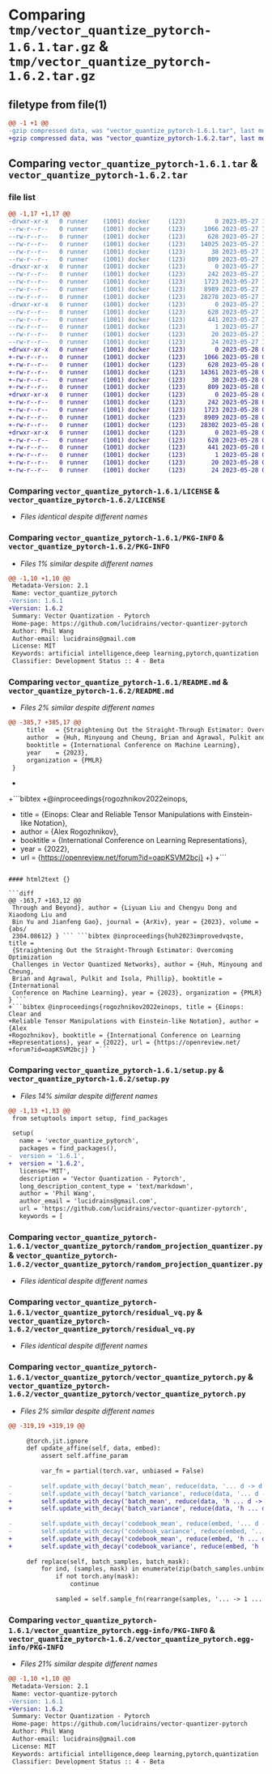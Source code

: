 # Comparing `tmp/vector_quantize_pytorch-1.6.1.tar.gz` & `tmp/vector_quantize_pytorch-1.6.2.tar.gz`

## filetype from file(1)

```diff
@@ -1 +1 @@
-gzip compressed data, was "vector_quantize_pytorch-1.6.1.tar", last modified: Sat May 27 16:30:41 2023, max compression
+gzip compressed data, was "vector_quantize_pytorch-1.6.2.tar", last modified: Sun May 28 00:35:53 2023, max compression
```

## Comparing `vector_quantize_pytorch-1.6.1.tar` & `vector_quantize_pytorch-1.6.2.tar`

### file list

```diff
@@ -1,17 +1,17 @@
-drwxr-xr-x   0 runner    (1001) docker     (123)        0 2023-05-27 16:30:41.839069 vector_quantize_pytorch-1.6.1/
--rw-r--r--   0 runner    (1001) docker     (123)     1066 2023-05-27 16:30:32.000000 vector_quantize_pytorch-1.6.1/LICENSE
--rw-r--r--   0 runner    (1001) docker     (123)      628 2023-05-27 16:30:41.839069 vector_quantize_pytorch-1.6.1/PKG-INFO
--rw-r--r--   0 runner    (1001) docker     (123)    14025 2023-05-27 16:30:32.000000 vector_quantize_pytorch-1.6.1/README.md
--rw-r--r--   0 runner    (1001) docker     (123)       38 2023-05-27 16:30:41.839069 vector_quantize_pytorch-1.6.1/setup.cfg
--rw-r--r--   0 runner    (1001) docker     (123)      809 2023-05-27 16:30:32.000000 vector_quantize_pytorch-1.6.1/setup.py
-drwxr-xr-x   0 runner    (1001) docker     (123)        0 2023-05-27 16:30:41.839069 vector_quantize_pytorch-1.6.1/vector_quantize_pytorch/
--rw-r--r--   0 runner    (1001) docker     (123)      242 2023-05-27 16:30:32.000000 vector_quantize_pytorch-1.6.1/vector_quantize_pytorch/__init__.py
--rw-r--r--   0 runner    (1001) docker     (123)     1723 2023-05-27 16:30:32.000000 vector_quantize_pytorch-1.6.1/vector_quantize_pytorch/random_projection_quantizer.py
--rw-r--r--   0 runner    (1001) docker     (123)     8989 2023-05-27 16:30:32.000000 vector_quantize_pytorch-1.6.1/vector_quantize_pytorch/residual_vq.py
--rw-r--r--   0 runner    (1001) docker     (123)    28278 2023-05-27 16:30:32.000000 vector_quantize_pytorch-1.6.1/vector_quantize_pytorch/vector_quantize_pytorch.py
-drwxr-xr-x   0 runner    (1001) docker     (123)        0 2023-05-27 16:30:41.839069 vector_quantize_pytorch-1.6.1/vector_quantize_pytorch.egg-info/
--rw-r--r--   0 runner    (1001) docker     (123)      628 2023-05-27 16:30:41.000000 vector_quantize_pytorch-1.6.1/vector_quantize_pytorch.egg-info/PKG-INFO
--rw-r--r--   0 runner    (1001) docker     (123)      441 2023-05-27 16:30:41.000000 vector_quantize_pytorch-1.6.1/vector_quantize_pytorch.egg-info/SOURCES.txt
--rw-r--r--   0 runner    (1001) docker     (123)        1 2023-05-27 16:30:41.000000 vector_quantize_pytorch-1.6.1/vector_quantize_pytorch.egg-info/dependency_links.txt
--rw-r--r--   0 runner    (1001) docker     (123)       20 2023-05-27 16:30:41.000000 vector_quantize_pytorch-1.6.1/vector_quantize_pytorch.egg-info/requires.txt
--rw-r--r--   0 runner    (1001) docker     (123)       24 2023-05-27 16:30:41.000000 vector_quantize_pytorch-1.6.1/vector_quantize_pytorch.egg-info/top_level.txt
+drwxr-xr-x   0 runner    (1001) docker     (123)        0 2023-05-28 00:35:53.589716 vector_quantize_pytorch-1.6.2/
+-rw-r--r--   0 runner    (1001) docker     (123)     1066 2023-05-28 00:35:40.000000 vector_quantize_pytorch-1.6.2/LICENSE
+-rw-r--r--   0 runner    (1001) docker     (123)      628 2023-05-28 00:35:53.589716 vector_quantize_pytorch-1.6.2/PKG-INFO
+-rw-r--r--   0 runner    (1001) docker     (123)    14361 2023-05-28 00:35:40.000000 vector_quantize_pytorch-1.6.2/README.md
+-rw-r--r--   0 runner    (1001) docker     (123)       38 2023-05-28 00:35:53.589716 vector_quantize_pytorch-1.6.2/setup.cfg
+-rw-r--r--   0 runner    (1001) docker     (123)      809 2023-05-28 00:35:40.000000 vector_quantize_pytorch-1.6.2/setup.py
+drwxr-xr-x   0 runner    (1001) docker     (123)        0 2023-05-28 00:35:53.585715 vector_quantize_pytorch-1.6.2/vector_quantize_pytorch/
+-rw-r--r--   0 runner    (1001) docker     (123)      242 2023-05-28 00:35:40.000000 vector_quantize_pytorch-1.6.2/vector_quantize_pytorch/__init__.py
+-rw-r--r--   0 runner    (1001) docker     (123)     1723 2023-05-28 00:35:40.000000 vector_quantize_pytorch-1.6.2/vector_quantize_pytorch/random_projection_quantizer.py
+-rw-r--r--   0 runner    (1001) docker     (123)     8989 2023-05-28 00:35:40.000000 vector_quantize_pytorch-1.6.2/vector_quantize_pytorch/residual_vq.py
+-rw-r--r--   0 runner    (1001) docker     (123)    28302 2023-05-28 00:35:40.000000 vector_quantize_pytorch-1.6.2/vector_quantize_pytorch/vector_quantize_pytorch.py
+drwxr-xr-x   0 runner    (1001) docker     (123)        0 2023-05-28 00:35:53.585715 vector_quantize_pytorch-1.6.2/vector_quantize_pytorch.egg-info/
+-rw-r--r--   0 runner    (1001) docker     (123)      628 2023-05-28 00:35:53.000000 vector_quantize_pytorch-1.6.2/vector_quantize_pytorch.egg-info/PKG-INFO
+-rw-r--r--   0 runner    (1001) docker     (123)      441 2023-05-28 00:35:53.000000 vector_quantize_pytorch-1.6.2/vector_quantize_pytorch.egg-info/SOURCES.txt
+-rw-r--r--   0 runner    (1001) docker     (123)        1 2023-05-28 00:35:53.000000 vector_quantize_pytorch-1.6.2/vector_quantize_pytorch.egg-info/dependency_links.txt
+-rw-r--r--   0 runner    (1001) docker     (123)       20 2023-05-28 00:35:53.000000 vector_quantize_pytorch-1.6.2/vector_quantize_pytorch.egg-info/requires.txt
+-rw-r--r--   0 runner    (1001) docker     (123)       24 2023-05-28 00:35:53.000000 vector_quantize_pytorch-1.6.2/vector_quantize_pytorch.egg-info/top_level.txt
```

### Comparing `vector_quantize_pytorch-1.6.1/LICENSE` & `vector_quantize_pytorch-1.6.2/LICENSE`

 * *Files identical despite different names*

### Comparing `vector_quantize_pytorch-1.6.1/PKG-INFO` & `vector_quantize_pytorch-1.6.2/PKG-INFO`

 * *Files 1% similar despite different names*

```diff
@@ -1,10 +1,10 @@
 Metadata-Version: 2.1
 Name: vector_quantize_pytorch
-Version: 1.6.1
+Version: 1.6.2
 Summary: Vector Quantization - Pytorch
 Home-page: https://github.com/lucidrains/vector-quantizer-pytorch
 Author: Phil Wang
 Author-email: lucidrains@gmail.com
 License: MIT
 Keywords: artificial intelligence,deep learning,pytorch,quantization
 Classifier: Development Status :: 4 - Beta
```

### Comparing `vector_quantize_pytorch-1.6.1/README.md` & `vector_quantize_pytorch-1.6.2/README.md`

 * *Files 2% similar despite different names*

```diff
@@ -385,7 +385,17 @@
     title   = {Straightening Out the Straight-Through Estimator: Overcoming Optimization Challenges in Vector Quantized Networks},
     author  = {Huh, Minyoung and Cheung, Brian and Agrawal, Pulkit and Isola, Phillip},
     booktitle = {International Conference on Machine Learning},
     year    = {2023},
     organization = {PMLR}
 }
 ```
+
+```bibtex
+@inproceedings{rogozhnikov2022einops,
+    title   = {Einops: Clear and Reliable Tensor Manipulations with Einstein-like Notation},
+    author  = {Alex Rogozhnikov},
+    booktitle = {International Conference on Learning Representations},
+    year    = {2022},
+    url     = {https://openreview.net/forum?id=oapKSVM2bcj}
+}
+```
```

#### html2text {}

```diff
@@ -163,7 +163,12 @@
 Through and Beyond}, author = {Liyuan Liu and Chengyu Dong and Xiaodong Liu and
 Bin Yu and Jianfeng Gao}, journal = {ArXiv}, year = {2023}, volume = {abs/
 2304.08612} } ``` ```bibtex @inproceedings{huh2023improvedvqste, title =
 {Straightening Out the Straight-Through Estimator: Overcoming Optimization
 Challenges in Vector Quantized Networks}, author = {Huh, Minyoung and Cheung,
 Brian and Agrawal, Pulkit and Isola, Phillip}, booktitle = {International
 Conference on Machine Learning}, year = {2023}, organization = {PMLR} } ```
+```bibtex @inproceedings{rogozhnikov2022einops, title = {Einops: Clear and
+Reliable Tensor Manipulations with Einstein-like Notation}, author = {Alex
+Rogozhnikov}, booktitle = {International Conference on Learning
+Representations}, year = {2022}, url = {https://openreview.net/
+forum?id=oapKSVM2bcj} } ```
```

### Comparing `vector_quantize_pytorch-1.6.1/setup.py` & `vector_quantize_pytorch-1.6.2/setup.py`

 * *Files 14% similar despite different names*

```diff
@@ -1,13 +1,13 @@
 from setuptools import setup, find_packages
 
 setup(
   name = 'vector_quantize_pytorch',
   packages = find_packages(),
-  version = '1.6.1',
+  version = '1.6.2',
   license='MIT',
   description = 'Vector Quantization - Pytorch',
   long_description_content_type = 'text/markdown',
   author = 'Phil Wang',
   author_email = 'lucidrains@gmail.com',
   url = 'https://github.com/lucidrains/vector-quantizer-pytorch',
   keywords = [
```

### Comparing `vector_quantize_pytorch-1.6.1/vector_quantize_pytorch/random_projection_quantizer.py` & `vector_quantize_pytorch-1.6.2/vector_quantize_pytorch/random_projection_quantizer.py`

 * *Files identical despite different names*

### Comparing `vector_quantize_pytorch-1.6.1/vector_quantize_pytorch/residual_vq.py` & `vector_quantize_pytorch-1.6.2/vector_quantize_pytorch/residual_vq.py`

 * *Files identical despite different names*

### Comparing `vector_quantize_pytorch-1.6.1/vector_quantize_pytorch/vector_quantize_pytorch.py` & `vector_quantize_pytorch-1.6.2/vector_quantize_pytorch/vector_quantize_pytorch.py`

 * *Files 2% similar despite different names*

```diff
@@ -319,19 +319,19 @@
 
     @torch.jit.ignore
     def update_affine(self, data, embed):
         assert self.affine_param
 
         var_fn = partial(torch.var, unbiased = False)
 
-        self.update_with_decay('batch_mean', reduce(data, '... d -> d', 'mean'), self.affine_param_batch_decay)
-        self.update_with_decay('batch_variance', reduce(data, '... d -> d', var_fn), self.affine_param_batch_decay)
+        self.update_with_decay('batch_mean', reduce(data, 'h ... d -> h 1 d', 'mean'), self.affine_param_batch_decay)
+        self.update_with_decay('batch_variance', reduce(data, 'h ... d -> h 1 d', var_fn), self.affine_param_batch_decay)
 
-        self.update_with_decay('codebook_mean', reduce(embed, '... d -> d', 'mean'), self.affine_param_codebook_decay)
-        self.update_with_decay('codebook_variance', reduce(embed, '... d -> d', var_fn), self.affine_param_codebook_decay)
+        self.update_with_decay('codebook_mean', reduce(embed, 'h ... d -> h 1 d', 'mean'), self.affine_param_codebook_decay)
+        self.update_with_decay('codebook_variance', reduce(embed, 'h ... d -> h 1 d', var_fn), self.affine_param_codebook_decay)
 
     def replace(self, batch_samples, batch_mask):
         for ind, (samples, mask) in enumerate(zip(batch_samples.unbind(dim = 0), batch_mask.unbind(dim = 0))):
             if not torch.any(mask):
                 continue
 
             sampled = self.sample_fn(rearrange(samples, '... -> 1 ...'), mask.sum().item())
```

### Comparing `vector_quantize_pytorch-1.6.1/vector_quantize_pytorch.egg-info/PKG-INFO` & `vector_quantize_pytorch-1.6.2/vector_quantize_pytorch.egg-info/PKG-INFO`

 * *Files 21% similar despite different names*

```diff
@@ -1,10 +1,10 @@
 Metadata-Version: 2.1
 Name: vector-quantize-pytorch
-Version: 1.6.1
+Version: 1.6.2
 Summary: Vector Quantization - Pytorch
 Home-page: https://github.com/lucidrains/vector-quantizer-pytorch
 Author: Phil Wang
 Author-email: lucidrains@gmail.com
 License: MIT
 Keywords: artificial intelligence,deep learning,pytorch,quantization
 Classifier: Development Status :: 4 - Beta
```

